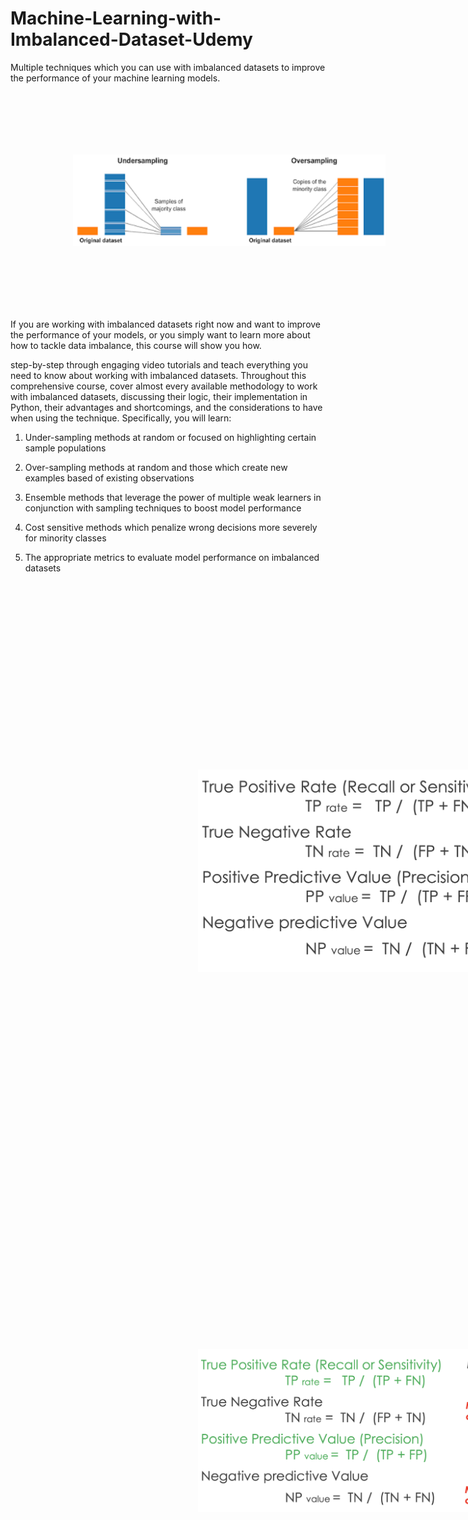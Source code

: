 # Machine-Learning-with-Imbalanced-Dataset-Udemy
Multiple techniques which you can use with imbalanced datasets to improve the performance of your machine learning models.

<a style="width: 200px" href="https://www.udemy.com/share/103L7G3@9PQbOG4ss9fAzTpCO9tzlUQBRF7GOwkvQnS8VCrJihC4jwf_caw-2IdXHKhJ4g2bog==/"><img alt="Machine-Learning-with-Imbalanced-Dataset" src="./cover.png" style="width: 500px; height: auto; padding: 100px;"></a>


If you are working with imbalanced datasets right now and want to improve the performance of your models, or you simply want to learn more about how to tackle data imbalance, this course will show you how.

step-by-step through engaging video tutorials and teach everything you need to know about working with imbalanced datasets. Throughout this comprehensive course, cover almost every available methodology to work with imbalanced datasets, discussing their logic, their implementation in Python, their advantages and shortcomings, and the considerations to have when using the technique. Specifically, you will learn:

1. Under-sampling methods at random or focused on highlighting certain sample populations

2. Over-sampling methods at random and those which create new examples based of existing observations

3. Ensemble methods that leverage the power of multiple weak learners in conjunction with sampling techniques to boost model performance

4. Cost sensitive methods which penalize wrong decisions more severely for minority classes

5. The appropriate metrics to evaluate model performance on imbalanced datasets

<img src="./PrecisionandRecall1.png" alt="Precision and Recall" style="width: 500px; height: auto; padding: 300px;">

<img src="./PrecisionandRecall2.png" alt="Precision and Recall" style="width: 500px; height: auto; padding: 300px;">

